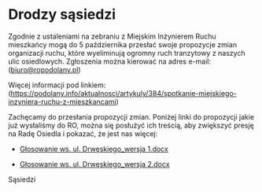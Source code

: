 # Drodzy sąsiedzi

Zgodnie z ustaleniami na zebraniu z Miejskim Inżynierem Ruchu mieszkańcy mogą do 5 października przesłać swoje propozycje zmian organizacji ruchu, które wyeliminują ogromny ruch tranzytowy z naszych ulic osiedlowych. 
Zgłoszenia można kierować na adres e-mail: (biuro@ropodolany.pl)

Więcej informacji pod linkiem:
(https://podolany.info/aktualnosci/artykuly/384/spotkanie-miejskiego-inzyniera-ruchu-z-mieszkancami)

Zachęcamy do przesłania propozycji zmian. Poniżej linki do propozycji jakie już wysłaliśmy do RO, można się posłużyć ich treścią, aby zwiększyć presję na Radę Osiedla i pokazać, że jest nas więcej:

 - [Głosowanie ws. ul. Drwęskiego_wersja 1.docx](https://github.com/marekszczepansky/MIR/raw/master/G%C5%82osowanie%20ws.%20ul.%20Drwe%CC%A8skiego_wersja%201.docx)

 - [Głosowanie ws. ul. Drwęskiego_wersja 2.docx](https://github.com/marekszczepansky/MIR/raw/master/G%C5%82osowanie%20ws.%20ul.%20Drwe%CC%A8skiego_wersja%202.docx)

Sąsiedzi
